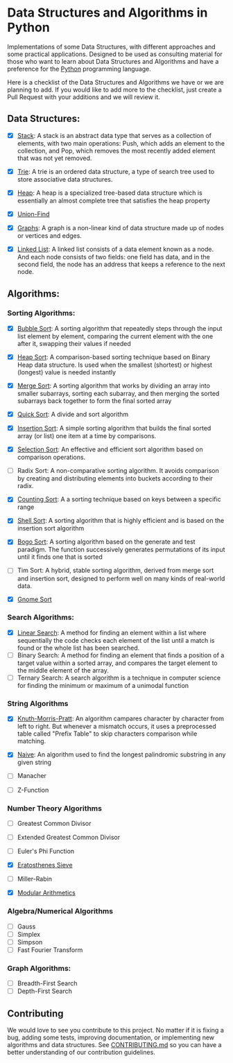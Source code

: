 # Data Structures and Algorithms in Python

Implementations of some Data Structures, with different approaches and some
practical applications. Designed to be used as consulting material for those who want to learn about Data Structures and Algorithms and have a preference for the [Python](https://www.python.org/) programming language.

Here is a checklist of the Data Structures and Algorithms we have or we are planning to add. If you would like to add more to the checklist, just create a Pull Request with your additions and we will review it.

## Data Structures:

- [x] [Stack](./data_structures/stack/implementation.py): A stack is an abstract data type that serves as a collection of elements, with two main operations: Push, which adds an element to the collection, and Pop, which removes the most recently added element that was not yet removed.

- [x] [Trie](./data_structures/trie/implementation.py):
A trie is an ordered data structure, a type of search tree used to store associative data structures.

- [x] [Heap](./data_structures/heap/implementation.py):
A heap is a specialized tree-based data structure which is essentially an almost complete tree that satisfies the heap property

- [x] [Union-Find](./data_structures/union_find/implementation.py)

- [x] [Graphs](./data_structures/graphs/implementation.py):
A graph is a non-linear kind of data structure made up of nodes or vertices and edges.

- [x] [Linked List](./data_structures/linked_list/implementation.py):
A linked list consists of a data element known as a node. And each node consists of two fields: one field has data, and in the second field, the node has an address that keeps a reference to the next node.

## Algorithms:

### Sorting Algorithms:

- [x] [Bubble Sort](./algorithms/sorting/bubblesort.py):
A sorting algorithm that repeatedly steps through the input list element by element, comparing the current element with the one after it, swapping their values if needed

- [x] [Heap Sort](./algorithms/sorting/heapsort.py):
A comparison-based sorting technique based on Binary Heap data structure. Is used when the smallest (shortest) or highest (longest) value is needed instantly

- [x] [Merge Sort](./algorithms/sorting/mergesort.py):
A sorting algorithm that works by dividing an array into smaller subarrays, sorting each subarray, and then merging the sorted subarrays back together to form the final sorted array
 
- [x] [Quick Sort](./algorithms/sorting/quicksort.py):
A divide and sort algorithm

- [x] [Insertion Sort](./algorithms/sorting/insertionsort.py):
A simple sorting algorithm that builds the final sorted array (or list) one item at a time by comparisons.

- [x] [Selection Sort](./algorithms/sorting/selectionsort.py):
An effective and efficient sort algorithm based on comparison operations.

- [ ] Radix Sort:
A non-comparative sorting algorithm. It avoids comparison by creating and distributing elements into buckets according to their radix.
- [x] [Counting Sort](./algorithms/sorting/counting_sort.py):
A a sorting technique based on keys between a specific range

- [x] [Shell Sort](./algorithms/sorting/shell_sort.py):
A sorting algorithm that is highly efficient and is based on the insertion sort algorithm

- [x] [Bogo Sort](./algorithms/sorting/bogo_sort.py):
A sorting algorithm based on the generate and test paradigm. The function successively generates permutations of its input until it finds one that is sorted

- [ ] Tim Sort:
A hybrid, stable sorting algorithm, derived from merge sort and insertion sort, designed to perform well on many kinds of real-world data.

- [x] [Gnome Sort](./algorithms/sorting/gnome_sort.py)

### Search Algorithms:

- [x] [Linear Search](./algorithms/searching/linear_search.py):
A method for finding an element within a list where sequentially the code checks each element of the list until a match is found or the whole list has been searched.
- [ ] Binary Search:
A method for finding an element that finds a position of a target value within a sorted array, and compares the target element to the middle element of the array.
- [ ] Ternary Search:
A search algorithm is a technique in computer science for finding the minimum or maximum of a unimodal function

### String Algorithms

- [x] [Knuth-Morris-Pratt](./algorithms/strings/kmp.py):
An algorithm campares character by character from left to right. But whenever a mismatch occurs, it uses a preprocessed table called "Prefix Table" to skip characters comparison while matching.

- [x] [Naive](./algorithms/strings/naive.py):
An algorithm  used to find the longest palindromic substring in any given string

- [ ] Manacher
- [ ] Z-Function

### Number Theory Algorithms

- [ ] Greatest Common Divisor

- [ ] Extended Greatest Common Divisor
- [ ] Euler's Phi Function
- [x] [Eratosthenes Sieve](./algorithms/number_theory/eratosthenes_sieve.py)
- [ ] Miller-Rabin
- [x] [Modular Arithmetics](./algorithms/number_theory/modular_arithmetics.py)

### Algebra/Numerical Algorithms

- [ ] Gauss
- [ ] Simplex
- [ ] Simpson
- [ ] Fast Fourier Transform

### Graph Algorithms:

- [ ] Breadth-First Search
- [ ] Depth-First Search

## Contributing

We would love to see you contribute to this project. No matter if it is fixing a bug, adding some tests, improving documentation, or implementing new algorithms and data structures. See [CONTRIBUTING.md](./CONTRIBUTING.md) so you can have a better understanding of our contribution guidelines.
